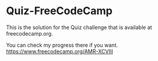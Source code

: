 # Quiz-FreeCodeCamp

This is the solution for the Quiz challenge that is available at freecodecamp.org. 

You can check my progress there if you want.
https://www.freecodecamp.org/AMR-XCVIII
